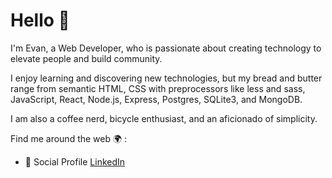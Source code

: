 # Hello 👋 

I'm Evan, a Web Developer, who is passionate about creating technology to elevate people and build community. 

I enjoy learning and discovering new technologies, but my bread and butter range from semantic HTML, CSS with preprocessors like less and sass, JavaScript, React, Node.js, Express, Postgres, SQLite3, and MongoDB. 

I am also a coffee nerd, bicycle enthusiast, and an aficionado of simplicity. 


Find me around the web 🌍 :

- 🎒 Social Profile [LinkedIn](https://www.linkedin.com/in/evan-aspaas-a80259198/)
